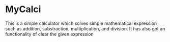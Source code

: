 # MyCalci
This is a simple calculator which solves simple mathematical expression such as addition, substraction, multiplication, and division. It has also got an functionality of clear the given expression
